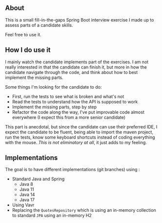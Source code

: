 ## About

This is a small fill-in-the-gaps Spring Boot interview exercise I made up to assess parts of a candidate skills.

Feel free to use it.

## How I do use it

I mainly watch the candidate implements part of the exercises. I am not really interested in that the candidate can finish it, but more in how the candidate navigate through the code, and think about how to best implement the missing parts.

Some things I'm looking for the candidate to do:

- First, run the tests to see what is broken and what's not
- Read the tests to understand how the API is supposed to work
- Implement the missing parts, step by step
- Refactor the code along the way, I've put improvable code almost everywhere (I expect this from a more senior candidate)

This part is anecdotal, but since the candidate can use their preferred IDE, I expect the candidate to be fluent, being able to import the maven project, run the tests, know some keyboard shortcuts instead of coding everything with the mouse. *This is not eliminatory at all*, it just adds to my feeling.

## Implementations
 
The goal is to have different implementations (git branches) using :

- Standard Java and Spring
    - Java 8
    - Java 11
    - Java 14
    - Java 17
- Using Vavr
- Replacing the `QuotesRepository` which is using an in-memory collection to standard `JPA` using an in-memory H2
    
